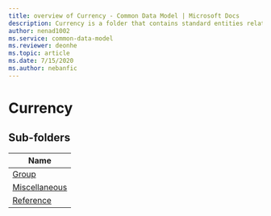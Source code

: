 ```yaml
---
title: overview of Currency - Common Data Model | Microsoft Docs
description: Currency is a folder that contains standard entities related to the Common Data Model.
author: nenad1002
ms.service: common-data-model
ms.reviewer: deonhe
ms.topic: article
ms.date: 7/15/2020
ms.author: nebanfic
---
```


# Currency


## Sub-folders

|Name|
|---|
|[Group](Group/overview.md)|
|[Miscellaneous](Miscellaneous/overview.md)|
|[Reference](Reference/overview.md)|



